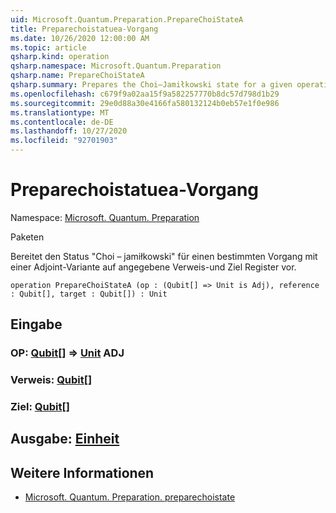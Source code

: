 ```yaml
---
uid: Microsoft.Quantum.Preparation.PrepareChoiStateA
title: Preparechoistatuea-Vorgang
ms.date: 10/26/2020 12:00:00 AM
ms.topic: article
qsharp.kind: operation
qsharp.namespace: Microsoft.Quantum.Preparation
qsharp.name: PrepareChoiStateA
qsharp.summary: Prepares the Choi–Jamiłkowski state for a given operation with an adjoint variant onto given reference and target registers.
ms.openlocfilehash: c679f9a02aa15f9a582257770b8dc57d798d1b29
ms.sourcegitcommit: 29e0d88a30e4166fa580132124b0eb57e1f0e986
ms.translationtype: MT
ms.contentlocale: de-DE
ms.lasthandoff: 10/27/2020
ms.locfileid: "92701903"
---
```

# <a name="preparechoistatea-operation"></a>Preparechoistatuea-Vorgang

Namespace: [Microsoft. Quantum. Preparation](xref:Microsoft.Quantum.Preparation)

Paketen [](https://nuget.org/packages/)


Bereitet den Status "Choi – jamiłkowski" für einen bestimmten Vorgang mit einer Adjoint-Variante auf angegebene Verweis-und Ziel Register vor.

```qsharp
operation PrepareChoiStateA (op : (Qubit[] => Unit is Adj), reference : Qubit[], target : Qubit[]) : Unit
```


## <a name="input"></a>Eingabe

### <a name="op--qubit--unit-adj"></a>OP: [Qubit](xref:microsoft.quantum.lang-ref.qubit)[] => [Unit](xref:microsoft.quantum.lang-ref.unit) ADJ




### <a name="reference--qubit"></a>Verweis: [Qubit](xref:microsoft.quantum.lang-ref.qubit)[]




### <a name="target--qubit"></a>Ziel: [Qubit](xref:microsoft.quantum.lang-ref.qubit)[]





## <a name="output--unit"></a>Ausgabe: [Einheit](xref:microsoft.quantum.lang-ref.unit)



## <a name="see-also"></a>Weitere Informationen

- [Microsoft. Quantum. Preparation. preparechoistate](xref:Microsoft.Quantum.Preparation.PrepareChoiState)